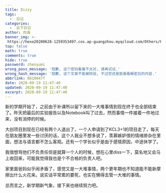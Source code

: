 ```yaml
---
title: Dizzy
tags:
  -  日记
categories:
  -  云下日记
author: 向海
banner_img: >-
 https://hexo20200628-1259353497.cos.ap-guangzhou.myqcloud.com/Others/Fluid/post/post2.jpg
top: false
math: true
comments: true
hide: true
password: zhenyumi
wrong_pass_message: '抱歉, 这个密码看着不太对, 请再试试.'
wrong_hash_message: '抱歉, 这个文章不能被校验, 不过您还是能看看解密后的内容.'
abbrlink: 8810047f
date: 2020-09-19 11:47:40
updated: 2020-09-19 11:47:40
excerpt: 2020-09-19 11:47:40
---
```


新的学期开始了，之前由于补课所以留下来的一大堆事情到现在终于也全部结束了。昨天把最后的实验报告以及Notebook叫了过去，然而事情一件接着一件地过来，没有消停的时候。

大创项目到现在已经有两个人退出了，一个人申请到了KCL3+1的项目走了，每天在朋友圈里发一些讨厌的话，这个人我业不想多说了，羡慕嫉妒恨的情绪掺杂在里面，想法与语言都不怎么客观。还有一个学长似乎是由于感情原因，中途休学了。

我很想骂他们不负责任但是就算一个人的时候，想在心里diss一下，莫名地又会马上收回来，可能我觉得我也是个不合格的负责人吧。

家里面爸妈似乎闹矛盾了，感觉又是一大堆事情，两个更年期也不知道能不能新摩擦出什么火花来。说实话平常累的要死，也实在懒得去管一大堆的事情。

总而言之，新学期新气象，接下来也继续努力吧。